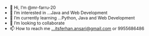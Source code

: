 - 👋 Hi, I’m @mr-farru-20
- 👀 I’m interested in ...Java and Web Development
- 🌱 I’m currently learning ...Python, Java and Web Development
- 💞️ I’m looking to collaborate
- 📫 How to reach me ...itsferhan.ansari@gmail.com or 9955686486

<!---
mr-farru-20/mr-farru-20 is a ✨ special ✨ repository because its `README.md` (this file) appears on your GitHub profile.
You can click the Preview link to take a look at your changes.
--->
